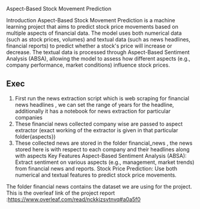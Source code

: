 Aspect-Based Stock Movement Prediction



Introduction
Aspect-Based Stock Movement Prediction is a machine learning project that aims to predict stock price movements based on multiple aspects of financial data. The model uses both numerical data (such as stock prices, volumes) and textual data (such as news headlines, financial reports) to predict whether a stock's price will increase or decrease. The textual data is processed through Aspect-Based Sentiment Analysis (ABSA), allowing the model to assess how different aspects (e.g., company performance, market conditions) influence stock prices.
## Exec
1. First run the news extraction script which is web scraping for financial news headlines , we can set the range of years for the headline, additionally it has a notebook for news extraction for particular companies
2. These financial news collected company wise are passed to aspect extractor (exact working of the extractor is given in that particular folder{aspects})  
3. These collected news are stored in the folder financial_news , the news stored here is with respect to each company and their headlines along with aspects 
Key Features
Aspect-Based Sentiment Analysis (ABSA): Extract sentiment on various aspects (e.g., management, market trends) from financial news and reports.
Stock Price Prediction: Use both numerical and textual features to predict stock price movements.

The folder financial news contains the dataset we are using for the project.
This is the overleaf link of the project report :https://www.overleaf.com/read/nckkjzsvtnvq#a0a5f0
